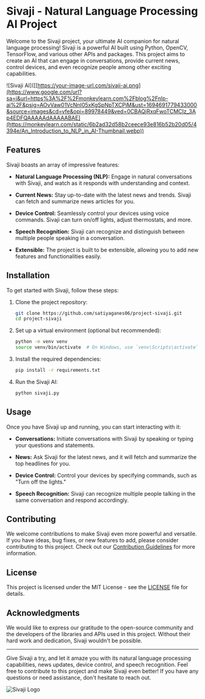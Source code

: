 # Sivaji - Natural Language Processing AI Project

Welcome to the Sivaji project, your ultimate AI companion for natural language processing! Sivaji is a powerful AI built using Python, OpenCV, TensorFlow, and various other APIs and packages. This project aims to create an AI that can engage in conversations, provide current news, control devices, and even recognize people among other exciting capabilities.

![Sivaji AI]([[https://your-image-url.com/sivaji-ai.png](https://www.google.com/url?sa=i&url=https%3A%2F%2Fmonkeylearn.com%2Fblog%2Fnlp-ai%2F&psig=AOvVaw01VcNnI05xKgSpNpTXCPjM&ust=1694691779433000&source=images&cd=vfe&opi=89978449&ved=0CBAQjRxqFwoTCMCIz_3Ap4EDFQAAAAAdAAAAABAE](https://monkeylearn.com/static/6b2ad32d58b2ceece93e816b52b20d05/4394e/An_Introduction_to_NLP_in_AI-Thumbnail.webp))

## Features

Sivaji boasts an array of impressive features:

- **Natural Language Processing (NLP):** Engage in natural conversations with Sivaji, and watch as it responds with understanding and context.

- **Current News:** Stay up-to-date with the latest news and trends. Sivaji can fetch and summarize news articles for you.

- **Device Control:** Seamlessly control your devices using voice commands. Sivaji can turn on/off lights, adjust thermostats, and more.

- **Speech Recognition:** Sivaji can recognize and distinguish between multiple people speaking in a conversation.

- **Extensible:** The project is built to be extensible, allowing you to add new features and functionalities easily.

## Installation

To get started with Sivaji, follow these steps:

1. Clone the project repository:

   ```bash
   git clone https://github.com/satiyaganes06/project-sivaji.git
   cd project-sivaji
   ```

2. Set up a virtual environment (optional but recommended):

   ```bash
   python -m venv venv
   source venv/bin/activate  # On Windows, use `venv\Scripts\activate`
   ```

3. Install the required dependencies:

   ```bash
   pip install -r requirements.txt
   ```

4. Run the Sivaji AI:

   ```bash
   python sivaji.py
   ```

## Usage

Once you have Sivaji up and running, you can start interacting with it:

- **Conversations:** Initiate conversations with Sivaji by speaking or typing your questions and statements.

- **News:** Ask Sivaji for the latest news, and it will fetch and summarize the top headlines for you.

- **Device Control:** Control your devices by specifying commands, such as "Turn off the lights."

- **Speech Recognition:** Sivaji can recognize multiple people talking in the same conversation and respond accordingly.

## Contributing

We welcome contributions to make Sivaji even more powerful and versatile. If you have ideas, bug fixes, or new features to add, please consider contributing to this project. Check out our [Contribution Guidelines](CONTRIBUTING.md) for more information.

## License

This project is licensed under the MIT License - see the [LICENSE](LICENSE) file for details.

## Acknowledgments

We would like to express our gratitude to the open-source community and the developers of the libraries and APIs used in this project. Without their hard work and dedication, Sivaji wouldn't be possible.

---

Give Sivaji a try, and let it amaze you with its natural language processing capabilities, news updates, device control, and speech recognition. Feel free to contribute to this project and make Sivaji even better! If you have any questions or need assistance, don't hesitate to reach out.

![Sivaji Logo](https://your-image-url.com/sivaji-logo.png)
